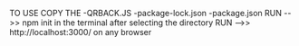 TO USE COPY THE 
      -QRBACK.JS
      -package-lock.json
      -package.json
RUN  -->>  npm init       in the terminal after selecting the directory
RUN  -->>  http://localhost:3000/  on any browser 
